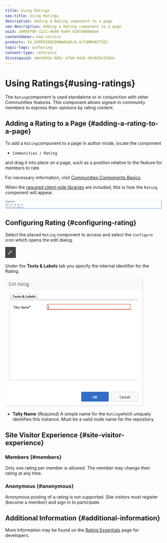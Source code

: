 ```yaml
---
title: Using Ratings
seo-title: Using Ratings
description: Adding a Rating component to a page
seo-description: Adding a Rating component to a page
uuid: a986970b-1221-4648-9a69-410f4480e0ae
contentOwner: msm-service
products: SG_EXPERIENCEMANAGER/6.4/COMMUNITIES
topic-tags: authoring
content-type: reference
discoiquuid: a0e5491e-66bc-47b0-94a5-45a02bc558da
---
```


# Using Ratings{#using-ratings}

The `Rating`component is used standalone or in conjunction with other Communities features. This component allows signed-in community members to express their opinions by rating content.

## Adding a Rating to a Page {#adding-a-rating-to-a-page}

To add a `Rating`component to a page in author mode, locate the component

* `Communities / Rating`

and drag it into place on a page, such as a position relative to the feature for members to rate.

For necessary information, visit [Communities Components Basics](/help/communities/basics.md).

When the [required client-side libraries](/help/communities/rating-basics.md#essentials-for-client-side) are included, this is how the `Rating` component will appear.

![](assets/chlimage_1-493.png)

## Configuring Rating {#configuring-rating}

Select the placed `Rating` component to access and select the `Configure` icon which opens the edit dialog.

![](assets/chlimage_1-494.png)

Under the **Texts & Labels** tab you specify the internal identifier for the Rating.

![](assets/chlimage_1-495.png)

* **Tally Name** 
  (*Required*) A simple name for the `Rating`which uniquely identifies this instance. Must be a valid node name for the repository.

## Site Visitor Experience {#site-visitor-experience}

### Members {#members}

Only one rating per member is allowed. The member may change their rating at any time.

### Anonymous {#anonymous}

Anonymous posting of a rating is not supported. Site visitors must register (become a member) and sign in to participate.

## Additional Information {#additional-information}

More information may be found on the [Rating Essentials](/help/communities/rating-basics.md) page for developers.
